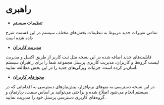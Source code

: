 # راهبری

- **[تنظیمات سیستم](https://github.com/1stco/PayamGostarDocs/blob/master/releasenote/2.6.0/PrimarySettings.md)**

تمامی تغییرات جدید مربوط به تنظیمات بخش‌های مختلف سیستم در این قسمت شرح داده شده است

- **[مدیریت کاربران](https://github.com/1stco/PayamGostarDocs/blob/master/releasenote/2.6.0/manageusers.md)** 

قابلیت‌های جدید اضافه شده در این نسخه مثل ثبت کاربر از طریق اکسل و مدیریت لیست گروه‌ها و کاربران، مدیریت کاربری پرسنل مجموعه شما را برای راهبران سیستم آسان‌تر کرده است. جزئیات ویژگی‌های جدید را در این بخش مطالعه نمایید.

- **[مجوزهای کاربران](https://github.com/1stco/PayamGostarDocs/blob/master/releasenote/2.6.0/Permits.md)**

در این نسخه دسترسی به منوهای نرم‌افزار، پیش‌نیازهای دسترسی به اقداماتی که در سیستم انجام می‌شود اصلاح شده و براحتی می‌توانید بر اساس سمت‌، دپارتمان و گروه‌های کاربری دسترسی پرسنل خود را مدیریت نمایید.
